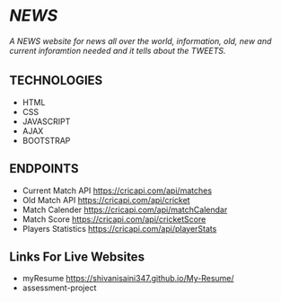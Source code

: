# *NEWS*

###### A NEWS website for news all over the world, information, old, new and current  inforamtion needed and it tells about the TWEETS.

## TECHNOLOGIES
* HTML
* CSS
* JAVASCRIPT
* AJAX
* BOOTSTRAP

## ENDPOINTS
                      

* Current Match API   https://cricapi.com/api/matches
* Old Match API       https://cricapi.com/api/cricket
* Match Calender      https://cricapi.com/api/matchCalendar
* Match Score         https://cricapi.com/api/cricketScore
* Players Statistics  https://cricapi.com/api/playerStats

## Links For Live Websites
* myResume            https://shivanisaini347.github.io/My-Resume/
* assessment-project  
        
